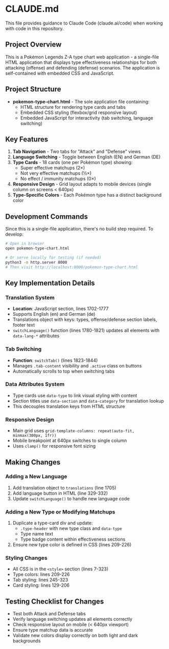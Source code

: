 # CLAUDE.md

This file provides guidance to Claude Code (claude.ai/code) when working with code in this repository.

## Project Overview

This is a Pokémon Legends Z-A type chart web application - a single-file HTML application that displays type effectiveness relationships for both attacking (offense) and defending (defense) scenarios. The application is self-contained with embedded CSS and JavaScript.

## Project Structure

- **pokemon-type-chart.html** - The sole application file containing:
  - HTML structure for rendering type cards and tabs
  - Embedded CSS styling (flexbox/grid responsive layout)
  - Embedded JavaScript for interactivity (tab switching, language switching)

## Key Features

1. **Tab Navigation** - Two tabs for "Attack" and "Defense" views
2. **Language Switching** - Toggle between English (EN) and German (DE)
3. **Type Cards** - 18 cards (one per Pokémon type) showing:
   - Super effective matchups (2×)
   - Not very effective matchups (½×)
   - No effect / immunity matchups (0×)
4. **Responsive Design** - Grid layout adapts to mobile devices (single column on screens < 640px)
5. **Type-Specific Colors** - Each Pokémon type has a distinct background color

## Development Commands

Since this is a single-file application, there's no build step required. To develop:

```bash
# Open in browser
open pokemon-type-chart.html

# Or serve locally for testing (if needed)
python3 -m http.server 8000
# Then visit http://localhost:8000/pokemon-type-chart.html
```

## Key Implementation Details

### Translation System
- **Location**: JavaScript section, lines 1702-1777
- Supports English (en) and German (de)
- Translations object with keys: types, offense/defense section labels, footer text
- `switchLanguage()` function (lines 1780-1821) updates all elements with `data-lang-*` attributes

### Tab Switching
- **Function**: `switchTab()` (lines 1823-1844)
- Manages `.tab-content` visibility and `.active` class on buttons
- Automatically scrolls to top when switching tabs

### Data Attributes System
- Type cards use `data-type` to link visual styling with content
- Section titles use `data-section` and `data-category` for translation lookup
- This decouples translation keys from HTML structure

### Responsive Design
- Main grid uses `grid-template-columns: repeat(auto-fit, minmax(300px, 1fr))`
- Mobile breakpoint at 640px switches to single column
- Uses `clamp()` for responsive font sizing

## Making Changes

### Adding a New Language
1. Add translation object to `translations` (line 1705)
2. Add language button in HTML (line 329-332)
3. Update `switchLanguage()` to handle new language code

### Adding a New Type or Modifying Matchups
1. Duplicate a type-card div and update:
   - `.type-header` with new type class and `data-type`
   - Type name text
   - Type badge content within effectiveness sections
2. Ensure new type color is defined in CSS (lines 209-226)

### Styling Changes
- All CSS is in the `<style>` section (lines 7-323)
- Type colors: lines 209-226
- Tab styling: lines 245-323
- Card styling: lines 129-206

## Testing Checklist for Changes
- Test both Attack and Defense tabs
- Verify language switching updates all elements correctly
- Check responsive layout on mobile (< 640px viewport)
- Ensure type matchup data is accurate
- Validate new colors display correctly on both light and dark backgrounds
